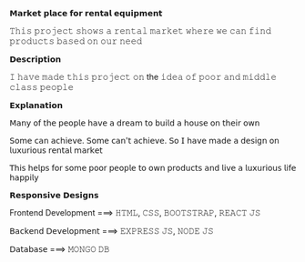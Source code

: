 𝗠𝗮𝗿𝗸𝗲𝘁 𝗽𝗹𝗮𝗰𝗲 𝗳𝗼𝗿 𝗿𝗲𝗻𝘁𝗮𝗹 𝗲𝗾𝘂𝗶𝗽𝗺𝗲𝗻𝘁

𝚃𝚑𝚒𝚜 𝚙𝚛𝚘𝚓𝚎𝚌𝚝 𝚜𝚑𝚘𝚠𝚜 𝚊 𝚛𝚎𝚗𝚝𝚊𝚕 𝚖𝚊𝚛𝚔𝚎𝚝 𝚠𝚑𝚎𝚛𝚎 𝚠𝚎 𝚌𝚊𝚗 𝚏𝚒𝚗𝚍 𝚙𝚛𝚘𝚍𝚞𝚌𝚝𝚜 𝚋𝚊𝚜𝚎𝚍 𝚘𝚗 𝚘𝚞𝚛 𝚗𝚎𝚎𝚍

𝗗𝗲𝘀𝗰𝗿𝗶𝗽𝘁𝗶𝗼𝗻

𝙸 𝚑𝚊𝚟𝚎 𝚖𝚊𝚍𝚎 𝚝𝚑𝚒𝚜 𝚙𝚛𝚘𝚓𝚎𝚌𝚝 𝚘𝚗 the 𝚒𝚍𝚎𝚊 𝚘𝚏 𝚙𝚘𝚘𝚛 𝚊𝚗𝚍 𝚖𝚒𝚍𝚍𝚕𝚎 𝚌𝚕𝚊𝚜𝚜 𝚙𝚎𝚘𝚙𝚕𝚎

𝗘𝘅𝗽𝗹𝗮𝗻𝗮𝘁𝗶𝗼𝗻

𝖬𝖺𝗇𝗒 𝗈𝖿 𝗍𝗁𝖾 𝗉𝖾𝗈𝗉𝗅𝖾 𝗁𝖺𝗏𝖾 𝖺 𝖽𝗋𝖾𝖺𝗆 𝗍𝗈 𝖻𝗎𝗂𝗅𝖽 𝖺 𝗁𝗈𝗎𝗌𝖾 𝗈𝗇 𝗍𝗁𝖾𝗂𝗋 𝗈𝗐𝗇

𝖲𝗈𝗆𝖾 𝖼𝖺𝗇 𝖺𝖼𝗁𝗂𝖾𝗏𝖾. 𝖲𝗈𝗆𝖾 𝖼𝖺𝗇'𝗍 𝖺𝖼𝗁𝗂𝖾𝗏𝖾. 𝖲𝗈 𝖨 𝗁𝖺𝗏𝖾 𝗆𝖺𝖽𝖾 𝖺 𝖽𝖾𝗌𝗂𝗀𝗇 𝗈𝗇 𝗅𝗎𝗑𝗎𝗋𝗂𝗈𝗎𝗌 𝗋𝖾𝗇𝗍𝖺𝗅 𝗆𝖺𝗋𝗄𝖾𝗍

𝖳𝗁𝗂𝗌 𝗁𝖾𝗅𝗉𝗌 𝖿𝗈𝗋 𝗌𝗈𝗆𝖾 𝗉𝗈𝗈𝗋 𝗉𝖾𝗈𝗉𝗅𝖾 𝗍𝗈 𝗈𝗐𝗇 𝗉𝗋𝗈𝖽𝗎𝖼𝗍𝗌 𝖺𝗇𝖽 𝗅𝗂𝗏𝖾 𝖺 𝗅𝗎𝗑𝗎𝗋𝗂𝗈𝗎𝗌 𝗅𝗂𝖿𝖾 𝗁𝖺𝗉𝗉𝗂𝗅𝗒

𝗥𝗲𝘀𝗽𝗼𝗻𝘀𝗶𝘃𝗲 𝗗𝗲𝘀𝗶𝗴𝗻𝘀

Frontend Development ===> 𝙷𝚃𝙼𝙻, 𝙲𝚂𝚂, 𝙱𝙾𝙾𝚃𝚂𝚃𝚁𝙰𝙿, 𝚁𝙴𝙰𝙲𝚃 𝙹𝚂

𝖡𝖺𝖼𝗄𝖾𝗇𝖽 𝖣𝖾𝗏𝖾𝗅𝗈𝗉𝗆𝖾𝗇𝗍 ===> 𝙴𝚇𝙿𝚁𝙴𝚂𝚂 𝙹𝚂, 𝙽𝙾𝙳𝙴 𝙹𝚂

𝖣𝖺𝗍𝖺𝖻𝖺𝗌𝖾 ===> 𝙼𝙾𝙽𝙶𝙾 𝙳𝙱
